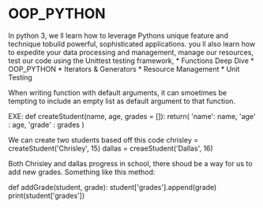 # OOP_PYTHON

In python 3, we ll learn how to leverage Pythons unique feature and technique tobuild powerful,
sophisticated applications. you ll also learn how to expedite your data processing and management,
manage our resources, test our code using the Unittest testing framework,
	* Functions Deep Dive
	* OOP_PYTHON
	* Iterators & Generators
	* Resource Management
	* Unit Testing

When writing function with default arguments, it can smoetimes be tempting to include an empty list as default argument to that function.

EXE: 
	def createStudent(name, age, grades = []):
		return(
			'name': name,
			'age' : age,
			'grade' : grades
			)
			
We can create two students based off this code 
	chrisley = createStudent('Chrisley', 15)
	dallas = creaeStudent('Dallas', 16)
	
Both Chrisley and dallas progress in school,
there shoud be a way for us to add new grades. Something like this method:

def addGrade(student, grade):
	student['grades'].append(grade)
	print(student['grades'])

